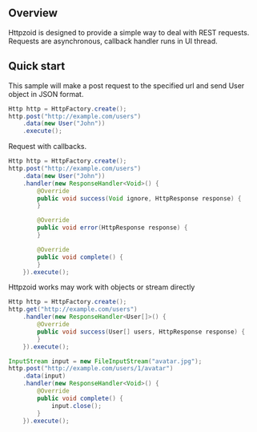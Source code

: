 ## Overview
Httpzoid is designed to provide a simple way to deal with REST requests.
Requests are asynchronous, callback handler runs in UI thread.

## Quick start
This sample will make a post request to the specified url and send User object in JSON format.
```java
Http http = HttpFactory.create();
http.post("http://example.com/users")
    .data(new User("John"))
    .execute();
```

Request with callbacks.
```java
Http http = HttpFactory.create();
http.post("http://example.com/users")
    .data(new User("John"))
    .handler(new ResponseHandler<Void>() {
        @Override
        public void success(Void ignore, HttpResponse response) {
        }

        @Override
        public void error(HttpResponse response) {
        }

        @Override
        public void complete() {
        }
    }).execute();
```

Httpzoid works may work with objects or stream directly
```java
Http http = HttpFactory.create();
http.get("http://example.com/users")
    .handler(new ResponseHandler<User[]>() {
        @Override
        public void success(User[] users, HttpResponse response) {
        }
    }).execute();

InputStream input = new FileInputStream("avatar.jpg");
http.post("http://example.com/users/1/avatar")
    .data(input)
    .handler(new ResponseHandler<Void>() {
        @Override
        public void complete() {
            input.close();
        }
    }).execute();
```